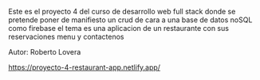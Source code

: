 Este es el proyecto 4 del curso de desarrollo web full stack donde se pretende
poner de manifiesto un crud de cara a una base de datos noSQL como firebase
el tema es una aplicacion de un restaurante con sus reservaciones menu y contactenos

Autor: Roberto Lovera

https://proyecto-4-restaurant-app.netlify.app/